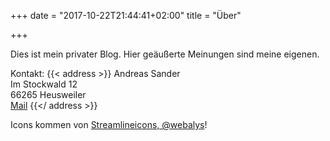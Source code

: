 +++
date = "2017-10-22T21:44:41+02:00"
title = "Über"

+++

Dies ist mein privater Blog. Hier geäußerte Meinungen sind meine eigenen.

Kontakt:
{{< address >}}
Andreas Sander<br>
Im Stockwald 12<br>
66265 Heusweiler<br>
<a href="mailto:blog@andi1984.de">Mail</a>
{{</ address >}}

Icons kommen von [Streamlineicons, @webalys](http://www.streamlineicons.com/ux/index.html)!
